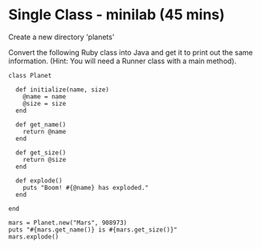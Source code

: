 # Single Class - minilab (45 mins)

Create a new directory 'planets'

Convert the following Ruby class into Java and get it to print out the same information. (Hint: You will need a Runner class with a main method).

```
class Planet

  def initialize(name, size)
    @name = name
    @size = size
  end

  def get_name()
    return @name
  end

  def get_size()
    return @size
  end

  def explode()
    puts "Boom! #{@name} has exploded."
  end

end

mars = Planet.new("Mars", 908973)
puts "#{mars.get_name()} is #{mars.get_size()}"
mars.explode()
```
